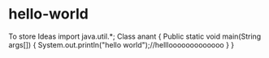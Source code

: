 # hello-world
To store Ideas
import java.util.*;
Class anant
{
Public static void main(String args[])
{
System.out.println("hello world");//helllooooooooooooo
}
}
